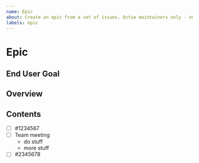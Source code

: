 ```yaml
---
name: Epic
about: Create an epic from a set of issues. Octue maintainers only - not for public use!!!!!
labels: epic
---
```


# Epic

## End User Goal

<!--- A succinct two sentences, at a high (non-technical) level. How will this support Octue's mission to help scientists work more effectively with data? Think: facilitating a key commercial milestone, or enabling a significant/strategic featureset to improve user capability.-->

## Overview

<!--- A longer explanation if you wish of the thrust of work in this epic and how that fits into the bigger picture -->

## Contents

<!--- A checkbox list of each item required. Where the item is a linked issue, you can simply use the issue reference rather than a long explanation -->

- [ ] #1234567
- [ ] Team meeting
   - do stuff
   - more stuff
- [ ] #2345678
